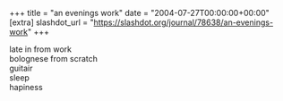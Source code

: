 +++
title = "an evenings work"
date = "2004-07-27T00:00:00+00:00"
[extra]
slashdot_url = "https://slashdot.org/journal/78638/an-evenings-work"
+++

<p>late in from work<br>bolognese from scratch<br>guitair<br>sleep<br>hapiness</p>

